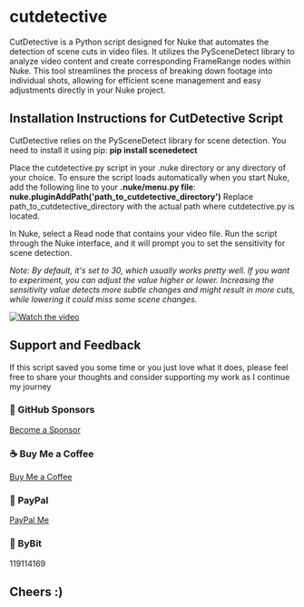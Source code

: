 # cutdetective
CutDetective is a Python script designed for Nuke that automates the detection of scene cuts in video files. It utilizes the PySceneDetect library to analyze video content and create corresponding FrameRange nodes within Nuke. This tool streamlines the process of breaking down footage into individual shots, allowing for efficient scene management and easy adjustments directly in your Nuke project.

## Installation Instructions for CutDetective Script

CutDetective relies on the PySceneDetect library for scene detection. You need to install it using pip:
**pip install scenedetect**

Place the cutdetective.py script in your .nuke directory or any directory of your choice.
To ensure the script loads automatically when you start Nuke, add the following line to your **.nuke/menu.py file**:
**nuke.pluginAddPath('path_to_cutdetective_directory')**
Replace path_to_cutdetective_directory with the actual path where cutdetective.py is located.

In Nuke, select a Read node that contains your video file.
Run the script through the Nuke interface, and it will prompt you to set the sensitivity for scene detection.

*Note: 
By default, it's set to 30, which usually works pretty well. If you want to experiment, you can adjust the value higher or lower. Increasing the sensitivity value detects more subtle changes and might result in more cuts, while lowering it could miss some scene changes.*

[![Watch the video](https://img.youtube.com/vi/CNX4QDJAd98/maxresdefault.jpg)](https://youtu.be/CNX4QDJAd98)

## Support and Feedback

If this script saved you some time or you just love what it does, please feel free to share your thoughts and consider supporting my work as I continue my journey

### 💖 GitHub Sponsors
[Become a Sponsor](https://github.com/sponsors/natlrazfx)
### ☕ Buy Me a Coffee
[Buy Me a Coffee](https://www.buymeacoffee.com/natlrazfx)
### 💸 PayPal
[PayPal Me](https://paypal.me/natlrazfx)
### 👾 ByBit
119114169


## Cheers :) 
